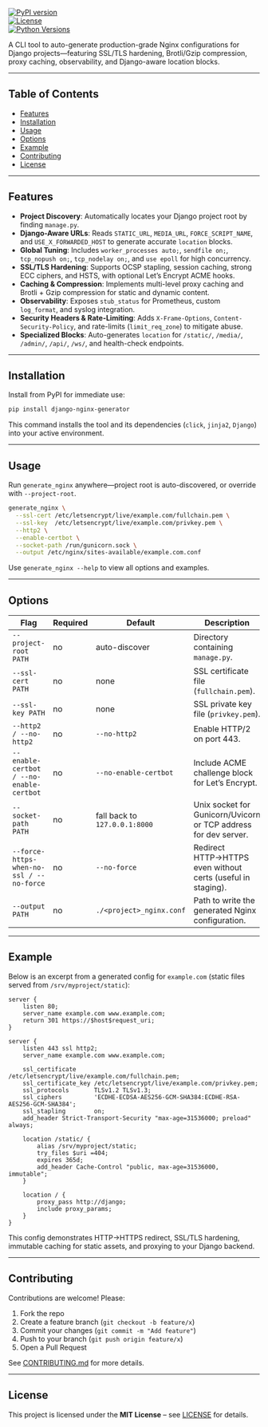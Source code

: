 
[![PyPI version](https://img.shields.io/pypi/v/django-nginx-generator)](https://pypi.org/project/django-nginx-generator/)  
[![License](https://img.shields.io/pypi/l/django-nginx-generator)](LICENSE)  
[![Python Versions](https://img.shields.io/pypi/pyversions/django-nginx-generator)](https://pypi.org/project/django-nginx-generator/)  

A CLI tool to auto-generate production-grade Nginx configurations for Django projects—featuring SSL/TLS hardening, Brotli/Gzip compression, proxy caching, observability, and Django-aware location blocks.

---

## Table of Contents

- [Features](#features)  
- [Installation](#installation)  
- [Usage](#usage)  
- [Options](#options)  
- [Example](#example)  
- [Contributing](#contributing)  
- [License](#license)  

---

## Features

- **Project Discovery**: Automatically locates your Django project root by finding `manage.py`.  
- **Django-Aware URLs**: Reads `STATIC_URL`, `MEDIA_URL`, `FORCE_SCRIPT_NAME`, and `USE_X_FORWARDED_HOST` to generate accurate `location` blocks.  
- **Global Tuning**: Includes `worker_processes auto;`, `sendfile on;`, `tcp_nopush on;`, `tcp_nodelay on;`, and `use epoll` for high concurrency.  
- **SSL/TLS Hardening**: Supports OCSP stapling, session caching, strong ECC ciphers, and HSTS, with optional Let’s Encrypt ACME hooks.  
- **Caching & Compression**: Implements multi-level proxy caching and Brotli + Gzip compression for static and dynamic content.  
- **Observability**: Exposes `stub_status` for Prometheus, custom `log_format`, and syslog integration.  
- **Security Headers & Rate-Limiting**: Adds `X-Frame-Options`, `Content-Security-Policy`, and rate-limits (`limit_req_zone`) to mitigate abuse.  
- **Specialized Blocks**: Auto-generates `location` for `/static/`, `/media/`, `/admin/`, `/api/`, `/ws/`, and health-check endpoints.  

---

## Installation

Install from PyPI for immediate use:

```bash
pip install django-nginx-generator
````

This command installs the tool and its dependencies (`click`, `jinja2`, `Django`) into your active environment.

---

## Usage

Run `generate_nginx` anywhere—project root is auto-discovered, or override with `--project-root`.

```bash
generate_nginx \
  --ssl-cert /etc/letsencrypt/live/example.com/fullchain.pem \
  --ssl-key  /etc/letsencrypt/live/example.com/privkey.pem \
  --http2 \
  --enable-certbot \
  --socket-path /run/gunicorn.sock \
  --output /etc/nginx/sites-available/example.com.conf
```

Use `generate_nginx --help` to view all options and examples.

---

## Options

| Flag                                     | Required | Default                       | Description                                                     |
| ---------------------------------------- | -------- | ----------------------------- | --------------------------------------------------------------- |
| `--project-root PATH`                    | no       | auto-discover                 | Directory containing `manage.py`.                               |
| `--ssl-cert PATH`                        | no       | none                          | SSL certificate file (`fullchain.pem`).                         |
| `--ssl-key PATH`                         | no       | none                          | SSL private key file (`privkey.pem`).                           |
| `--http2 / --no-http2`                   | no       | `--no-http2`                  | Enable HTTP/2 on port 443.                                      |
| `--enable-certbot / --no-enable-certbot` | no       | `--no-enable-certbot`         | Include ACME challenge block for Let’s Encrypt.                 |
| `--socket-path PATH`                     | no       | fall back to `127.0.0.1:8000` | Unix socket for Gunicorn/Uvicorn or TCP address for dev server. |
| `--force-https-when-no-ssl / --no-force` | no       | `--no-force`                  | Redirect HTTP→HTTPS even without certs (useful in staging).     |
| `--output PATH`                          | no       | `./<project>_nginx.conf`      | Path to write the generated Nginx configuration.                |

---

## Example

Below is an excerpt from a generated config for `example.com` (static files served from `/srv/myproject/static`):

```nginx
server {
    listen 80;
    server_name example.com www.example.com;
    return 301 https://$host$request_uri;
}

server {
    listen 443 ssl http2;
    server_name example.com www.example.com;

    ssl_certificate     /etc/letsencrypt/live/example.com/fullchain.pem;
    ssl_certificate_key /etc/letsencrypt/live/example.com/privkey.pem;
    ssl_protocols       TLSv1.2 TLSv1.3;
    ssl_ciphers         'ECDHE-ECDSA-AES256-GCM-SHA384:ECDHE-RSA-AES256-GCM-SHA384';
    ssl_stapling        on;
    add_header Strict-Transport-Security "max-age=31536000; preload" always;

    location /static/ {
        alias /srv/myproject/static;
        try_files $uri =404;
        expires 365d;
        add_header Cache-Control "public, max-age=31536000, immutable";
    }

    location / {
        proxy_pass http://django;
        include proxy_params;
    }
}
```

This config demonstrates HTTP→HTTPS redirect, SSL/TLS hardening, immutable caching for static assets, and proxying to your Django backend.

---

## Contributing

Contributions are welcome! Please:

1. Fork the repo
2. Create a feature branch (`git checkout -b feature/x`)
3. Commit your changes (`git commit -m "Add feature"`)
4. Push to your branch (`git push origin feature/x`)
5. Open a Pull Request

See [CONTRIBUTING.md](docs/CONTRIBUTING.md) for more details.

---

## License

This project is licensed under the **MIT License** – see [LICENSE](LICENSE) for details.
